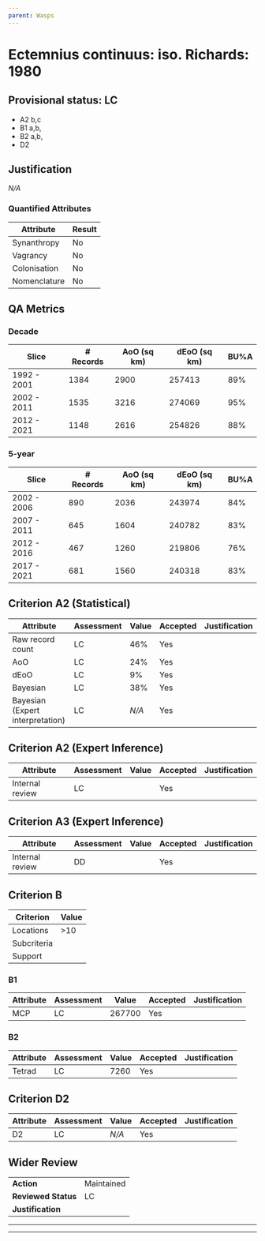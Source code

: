 ```yaml
---
parent: Wasps
---
```

# Ectemnius continuus: iso. Richards: 1980
## Provisional status: LC
- A2 b,c
- B1 a,b, 
- B2 a,b, 
- D2

## Justification
*N/A*
### Quantified Attributes
|Attribute|Result|
|---|---|
|Synanthropy|No|
|Vagrancy|No|
|Colonisation|No|
|Nomenclature|No|
## QA Metrics
### Decade
| Slice | # Records | AoO (sq km) | dEoO (sq km) |BU%A |
|---|---|---|---|---|
|1992 - 2001|1384|2900|257413|89%|
|2002 - 2011|1535|3216|274069|95%|
|2012 - 2021|1148|2616|254826|88%|
### 5-year
| Slice | # Records | AoO (sq km) | dEoO (sq km) |BU%A |
|---|---|---|---|---|
|2002 - 2006|890|2036|243974|84%|
|2007 - 2011|645|1604|240782|83%|
|2012 - 2016|467|1260|219806|76%|
|2017 - 2021|681|1560|240318|83%|
## Criterion A2 (Statistical)
|Attribute|Assessment|Value|Accepted|Justification
|---|---|---|---|---|
|Raw record count|LC|46%|Yes||
|AoO|LC|24%|Yes||
|dEoO|LC|9%|Yes||
|Bayesian|LC|38%|Yes||
|Bayesian (Expert interpretation)|LC|*N/A*|Yes||
## Criterion A2 (Expert Inference)
|Attribute|Assessment|Value|Accepted|Justification
|---|---|---|---|---|
|Internal review|LC||Yes||
## Criterion A3 (Expert Inference)
|Attribute|Assessment|Value|Accepted|Justification
|---|---|---|---|---|
|Internal review|DD||Yes||
## Criterion B
|Criterion| Value|
|---|---|
|Locations|>10|
|Subcriteria||
|Support||
### B1
|Attribute|Assessment|Value|Accepted|Justification
|---|---|---|---|---|
|MCP|LC|267700|Yes||
### B2
|Attribute|Assessment|Value|Accepted|Justification
|---|---|---|---|---|
|Tetrad|LC|7260|Yes||
## Criterion D2
|Attribute|Assessment|Value|Accepted|Justification
|---|---|---|---|---|
|D2|LC|*N/A*|Yes||
## Wider Review
|  |  |
|---|---|
|**Action**|Maintained|
|**Reviewed Status**|LC|
|**Justification**||
---
 ---
 <br><br>
 
